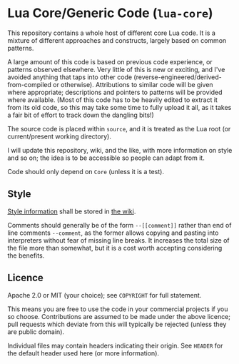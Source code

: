 # Lua Core/Generic Code (`lua-core`)

This repository contains a whole host of different core Lua code.  It is a mixture of different approaches and constructs, largely based on common patterns.

A large amount of this code is based on previous code experience, or patterns observed elsewhere.  Very little of this is new or exciting, and I've avoided anything that taps into other code (reverse-engineered/derived-from-compiled or otherwise).  Attributions to similar code will be given where appropriate; descriptions and pointers to patterns will be provided where available.  (Most of this code has to be heavily edited to extract it from its old code, so this may take some time to fully upload it all, as it takes a fair bit of effort to track down the dangling bits!)

The source code is placed within `source`, and it is treated as the Lua root (or current/present working directory).

I will update this repository, wiki, and the like, with more information on style and so on; the idea is to be accessible so people can adapt from it.

Code should only depend on `Core` (unless it is a test).

## Style

[Style information](https://github.com/ReversingSpace/lua-core/wiki/Style) shall be stored in [the wiki](https://github.com/ReversingSpace/lua-core/wiki/).

Comments should generally be of the form `--[[comment]]` rather than end of line comments `--comment`, as the former allows copying and pasting into interpreters without fear of missing line breaks.  It increases the total size of the file more than somewhat, but it is a cost worth accepting considering the benefits.

## Licence

Apache 2.0 or MIT (your choice); see `COPYRIGHT` for full statement.

This means you are free to use the code in your commercial projects if you so choose.  Contributions are assumed to be made under the above licence; pull requests which deviate from this will typically be rejected (unless they are public domain).

Individual files may contain headers indicating their origin.  See `HEADER` for the default header used here (or more information).